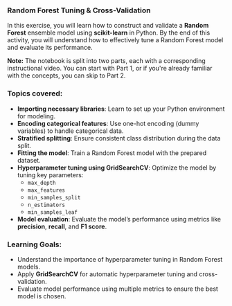 ### Random Forest Tuning & Cross-Validation

In this exercise, you will learn how to construct and validate a **Random Forest** ensemble model using **scikit-learn** in Python. By the end of this activity, you will understand how to effectively tune a Random Forest model and evaluate its performance.

**Note:** The notebook is split into two parts, each with a corresponding instructional video. You can start with Part 1, or if you're already familiar with the concepts, you can skip to Part 2.

### Topics covered:
- **Importing necessary libraries**: Learn to set up your Python environment for modeling.
- **Encoding categorical features**: Use one-hot encoding (dummy variables) to handle categorical data.
- **Stratified splitting**: Ensure consistent class distribution during the data split.
- **Fitting the model**: Train a Random Forest model with the prepared dataset.
- **Hyperparameter tuning using GridSearchCV**: Optimize the model by tuning key parameters:
  - `max_depth`
  - `max_features`
  - `min_samples_split`
  - `n_estimators`
  - `min_samples_leaf`
- **Model evaluation**: Evaluate the model’s performance using metrics like **precision**, **recall**, and **F1 score**.

### Learning Goals:
- Understand the importance of hyperparameter tuning in Random Forest models.
- Apply **GridSearchCV** for automatic hyperparameter tuning and cross-validation.
- Evaluate model performance using multiple metrics to ensure the best model is chosen.

